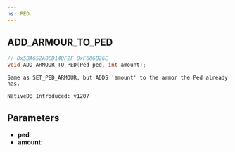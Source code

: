 ```yaml
---
ns: PED
---
```

## ADD_ARMOUR_TO_PED

```c
// 0x5BA652A0CD14DF2F 0xF686B26E
void ADD_ARMOUR_TO_PED(Ped ped, int amount);
```

```
Same as SET_PED_ARMOUR, but ADDS 'amount' to the armor the Ped already has.

NativeDB Introduced: v1207
```

## Parameters
* **ped**:
* **amount**:
